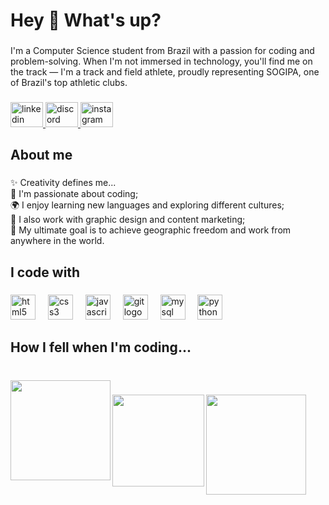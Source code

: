 <h1 align="left">Hey 👋 What's up?</h1>

###

<p align="left">I'm a Computer Science student from Brazil with a passion for coding and problem-solving. When I'm not immersed in technology, you'll find me on the track — I'm a track and field athlete, proudly representing SOGIPA, one of Brazil's top athletic clubs.</p>

###

<div align="left">
  <a href="https://www.linkedin.com/in/denner-dos-santos-258b37222/" target="_blank">
    <img src="https://raw.githubusercontent.com/maurodesouza/profile-readme-generator/master/src/assets/icons/social/linkedin/default.svg" width="52" height="40" alt="linkedin logo"  />
  </a>
  <a href="https://discord.com/dennerdossantos_06724" target="_blank">
    <img src="https://raw.githubusercontent.com/maurodesouza/profile-readme-generator/master/src/assets/icons/social/discord/default.svg" width="52" height="40" alt="discord logo"  />
  </a>
  <a href="https://www.instagram.com/denner_04" target="_blank">
    <img src="https://raw.githubusercontent.com/maurodesouza/profile-readme-generator/master/src/assets/icons/social/instagram/default.svg" width="52" height="40" alt="instagram logo"  />
  </a>
</div>

###

<h2 align="left">About me</h2>

###

<p align="left">✨ Creativity defines me...<br>👾 I'm passionate about coding;<br>🌍 I enjoy learning new languages and exploring different cultures;<br>🎨 I also work with graphic design and content marketing;<br>🎯 My ultimate goal is to achieve geographic freedom and work from anywhere in the world.</p>

###

<h2 align="left">I code with</h2>

###

<div align="left">
  <img src="https://cdn.jsdelivr.net/gh/devicons/devicon/icons/html5/html5-original.svg" height="40" alt="html5 logo"  />
  <img width="12" />
  <img src="https://cdn.jsdelivr.net/gh/devicons/devicon/icons/css3/css3-original.svg" height="40" alt="css3 logo"  />
  <img width="12" />
  <img src="https://cdn.jsdelivr.net/gh/devicons/devicon/icons/javascript/javascript-original.svg" height="40" alt="javascript logo"  />
  <img width="12" />
  <img src="https://cdn.jsdelivr.net/gh/devicons/devicon/icons/git/git-original.svg" height="40" alt="git logo"  />
  <img width="12" />
  <img src="https://cdn.jsdelivr.net/gh/devicons/devicon/icons/mysql/mysql-original.svg" height="40" alt="mysql logo"  />
  <img width="12" />
  <img src="https://cdn.jsdelivr.net/gh/devicons/devicon/icons/python/python-original.svg" height="40" alt="python logo"  />
</div>

###



###

<h2 align="left">How I fell when I'm coding...</h2>

###

<br clear="both">

<img align="left" height="160" src="https://media.tenor.com/OKEcyToDLPkAAAAM/dog.gif"  />

###

<img align="left" height="147" src="https://i.pinimg.com/originals/bf/db/f2/bfdbf201adf015e7d64ad093882a6918.jpg"  />

###

<img align="left" height="160" src="https://i.imgflip.com/707bul.png?a480936"  />

###
